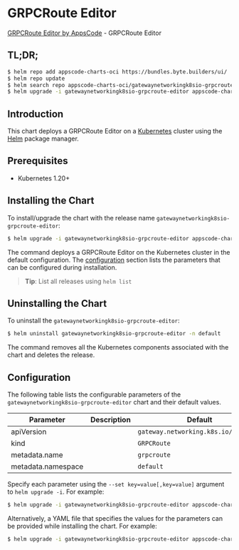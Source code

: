 # GRPCRoute Editor

[GRPCRoute Editor by AppsCode](https://byte.builders) - GRPCRoute Editor

## TL;DR;

```bash
$ helm repo add appscode-charts-oci https://bundles.byte.builders/ui/
$ helm repo update
$ helm search repo appscode-charts-oci/gatewaynetworkingk8sio-grpcroute-editor --version=v0.4.20
$ helm upgrade -i gatewaynetworkingk8sio-grpcroute-editor appscode-charts-oci/gatewaynetworkingk8sio-grpcroute-editor -n default --create-namespace --version=v0.4.20
```

## Introduction

This chart deploys a GRPCRoute Editor on a [Kubernetes](http://kubernetes.io) cluster using the [Helm](https://helm.sh) package manager.

## Prerequisites

- Kubernetes 1.20+

## Installing the Chart

To install/upgrade the chart with the release name `gatewaynetworkingk8sio-grpcroute-editor`:

```bash
$ helm upgrade -i gatewaynetworkingk8sio-grpcroute-editor appscode-charts-oci/gatewaynetworkingk8sio-grpcroute-editor -n default --create-namespace --version=v0.4.20
```

The command deploys a GRPCRoute Editor on the Kubernetes cluster in the default configuration. The [configuration](#configuration) section lists the parameters that can be configured during installation.

> **Tip**: List all releases using `helm list`

## Uninstalling the Chart

To uninstall the `gatewaynetworkingk8sio-grpcroute-editor`:

```bash
$ helm uninstall gatewaynetworkingk8sio-grpcroute-editor -n default
```

The command removes all the Kubernetes components associated with the chart and deletes the release.

## Configuration

The following table lists the configurable parameters of the `gatewaynetworkingk8sio-grpcroute-editor` chart and their default values.

|     Parameter      | Description |                     Default                     |
|--------------------|-------------|-------------------------------------------------|
| apiVersion         |             | <code>gateway.networking.k8s.io/v1alpha2</code> |
| kind               |             | <code>GRPCRoute</code>                          |
| metadata.name      |             | <code>grpcroute</code>                          |
| metadata.namespace |             | <code>default</code>                            |


Specify each parameter using the `--set key=value[,key=value]` argument to `helm upgrade -i`. For example:

```bash
$ helm upgrade -i gatewaynetworkingk8sio-grpcroute-editor appscode-charts-oci/gatewaynetworkingk8sio-grpcroute-editor -n default --create-namespace --version=v0.4.20 --set apiVersion=gateway.networking.k8s.io/v1alpha2
```

Alternatively, a YAML file that specifies the values for the parameters can be provided while
installing the chart. For example:

```bash
$ helm upgrade -i gatewaynetworkingk8sio-grpcroute-editor appscode-charts-oci/gatewaynetworkingk8sio-grpcroute-editor -n default --create-namespace --version=v0.4.20 --values values.yaml
```
